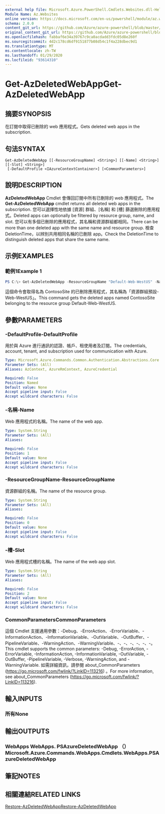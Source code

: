 ```yaml
---
external help file: Microsoft.Azure.PowerShell.Cmdlets.Websites.dll-Help.xml
Module Name: Az.Websites
online version: https://docs.microsoft.com/en-us/powershell/module/az.websites/get-azdeletedwebapp
schema: 2.0.0
content_git_url: https://github.com/Azure/azure-powershell/blob/master/src/Websites/Websites/help/Get-AzDeletedWebApp.md
original_content_git_url: https://github.com/Azure/azure-powershell/blob/master/src/Websites/Websites/help/Get-AzDeletedWebApp.md
ms.openlocfilehash: fabbaf6e34a39767c9ca0acdadd3fdc05d8e260f
ms.sourcegitcommit: 4d2c178cd6df9151877b08d54c1f4a228dbec9d1
ms.translationtype: MT
ms.contentlocale: zh-TW
ms.lasthandoff: 01/29/2020
ms.locfileid: "93614310"
---
```

# <span data-ttu-id="ccb2c-101">Get-AzDeletedWebApp</span><span class="sxs-lookup"><span data-stu-id="ccb2c-101">Get-AzDeletedWebApp</span></span>

## <span data-ttu-id="ccb2c-102">摘要</span><span class="sxs-lookup"><span data-stu-id="ccb2c-102">SYNOPSIS</span></span>
<span data-ttu-id="ccb2c-103">在訂閱中取得已刪除的 web 應用程式。</span><span class="sxs-lookup"><span data-stu-id="ccb2c-103">Gets deleted web apps in the subscription.</span></span>

## <span data-ttu-id="ccb2c-104">句法</span><span class="sxs-lookup"><span data-stu-id="ccb2c-104">SYNTAX</span></span>

```
Get-AzDeletedWebApp [[-ResourceGroupName] <String>] [[-Name] <String>] [[-Slot] <String>]
 [-DefaultProfile <IAzureContextContainer>] [<CommonParameters>]
```

## <span data-ttu-id="ccb2c-105">說明</span><span class="sxs-lookup"><span data-stu-id="ccb2c-105">DESCRIPTION</span></span>
<span data-ttu-id="ccb2c-106">**AzDeletedWebApp** Cmdlet 會傳回訂閱中所有已刪除的 web 應用程式。</span><span class="sxs-lookup"><span data-stu-id="ccb2c-106">The **Get-AzDeletedWebApp** cmdlet returns all deleted web apps in the subscription.</span></span> <span data-ttu-id="ccb2c-107">您可以選擇性地依據 [資源] 群組、[名稱] 和 [槽] 篩選刪除的應用程式。</span><span class="sxs-lookup"><span data-stu-id="ccb2c-107">Deleted apps can optionally be filtered by resource group, name, and slot.</span></span> <span data-ttu-id="ccb2c-108">您可以有多個已刪除的應用程式，其名稱和資源群組都相同。</span><span class="sxs-lookup"><span data-stu-id="ccb2c-108">There can be more than one deleted app with the same name and resource group.</span></span> <span data-ttu-id="ccb2c-109">檢查 DeletionTime，以辨別共用相同名稱的已刪除 app。</span><span class="sxs-lookup"><span data-stu-id="ccb2c-109">Check the DeletionTime to distinguish deleted apps that share the same name.</span></span>

## <span data-ttu-id="ccb2c-110">示例</span><span class="sxs-lookup"><span data-stu-id="ccb2c-110">EXAMPLES</span></span>

### <span data-ttu-id="ccb2c-111">範例1</span><span class="sxs-lookup"><span data-stu-id="ccb2c-111">Example 1</span></span>
```powershell
PS C:\> Get-AzDeletedWebApp -ResourceGroupName "Default-Web-WestUS" -Name "ContosoSite"
```

<span data-ttu-id="ccb2c-112">這個命令會取得名為 ContosoSite 的已刪除應用程式，其名稱為「資源群組預設-Web-WestUS」。</span><span class="sxs-lookup"><span data-stu-id="ccb2c-112">This command gets the deleted apps named ContosoSite belonging to the resource group Default-Web-WestUS.</span></span>

## <span data-ttu-id="ccb2c-113">參數</span><span class="sxs-lookup"><span data-stu-id="ccb2c-113">PARAMETERS</span></span>

### <span data-ttu-id="ccb2c-114">-DefaultProfile</span><span class="sxs-lookup"><span data-stu-id="ccb2c-114">-DefaultProfile</span></span>
<span data-ttu-id="ccb2c-115">用於與 Azure 進行通訊的認證、帳戶、租使用者及訂閱。</span><span class="sxs-lookup"><span data-stu-id="ccb2c-115">The credentials, account, tenant, and subscription used for communication with Azure.</span></span>

```yaml
Type: Microsoft.Azure.Commands.Common.Authentication.Abstractions.Core.IAzureContextContainer
Parameter Sets: (All)
Aliases: AzContext, AzureRmContext, AzureCredential

Required: False
Position: Named
Default value: None
Accept pipeline input: False
Accept wildcard characters: False
```

### <span data-ttu-id="ccb2c-116">-名稱</span><span class="sxs-lookup"><span data-stu-id="ccb2c-116">-Name</span></span>
<span data-ttu-id="ccb2c-117">Web 應用程式的名稱。</span><span class="sxs-lookup"><span data-stu-id="ccb2c-117">The name of the web app.</span></span>

```yaml
Type: System.String
Parameter Sets: (All)
Aliases:

Required: False
Position: 1
Default value: None
Accept pipeline input: False
Accept wildcard characters: False
```

### <span data-ttu-id="ccb2c-118">-ResourceGroupName</span><span class="sxs-lookup"><span data-stu-id="ccb2c-118">-ResourceGroupName</span></span>
<span data-ttu-id="ccb2c-119">資源群組的名稱。</span><span class="sxs-lookup"><span data-stu-id="ccb2c-119">The name of the resource group.</span></span>

```yaml
Type: System.String
Parameter Sets: (All)
Aliases:

Required: False
Position: 0
Default value: None
Accept pipeline input: False
Accept wildcard characters: False
```

### <span data-ttu-id="ccb2c-120">-槽</span><span class="sxs-lookup"><span data-stu-id="ccb2c-120">-Slot</span></span>
<span data-ttu-id="ccb2c-121">Web 應用程式槽的名稱。</span><span class="sxs-lookup"><span data-stu-id="ccb2c-121">The name of the web app slot.</span></span>

```yaml
Type: System.String
Parameter Sets: (All)
Aliases:

Required: False
Position: 2
Default value: None
Accept pipeline input: False
Accept wildcard characters: False
```

### <span data-ttu-id="ccb2c-122">CommonParameters</span><span class="sxs-lookup"><span data-stu-id="ccb2c-122">CommonParameters</span></span>
<span data-ttu-id="ccb2c-123">這個 Cmdlet 支援通用參數：-Debug、-ErrorAction、-ErrorVariable、-InformationAction、-InformationVariable、-OutVariable、-OutBuffer、-PipelineVariable、-WarningAction、-WarningVariable、-、-、-、-、-、-。</span><span class="sxs-lookup"><span data-stu-id="ccb2c-123">This cmdlet supports the common parameters: -Debug, -ErrorAction, -ErrorVariable, -InformationAction, -InformationVariable, -OutVariable, -OutBuffer, -PipelineVariable, -Verbose, -WarningAction, and -WarningVariable.</span></span> <span data-ttu-id="ccb2c-124">如需詳細資訊，請參閱 about_CommonParameters (https://go.microsoft.com/fwlink/?LinkID=113216) 。</span><span class="sxs-lookup"><span data-stu-id="ccb2c-124">For more information, see about_CommonParameters (https://go.microsoft.com/fwlink/?LinkID=113216).</span></span>

## <span data-ttu-id="ccb2c-125">輸入</span><span class="sxs-lookup"><span data-stu-id="ccb2c-125">INPUTS</span></span>

### <span data-ttu-id="ccb2c-126">所有</span><span class="sxs-lookup"><span data-stu-id="ccb2c-126">None</span></span>

## <span data-ttu-id="ccb2c-127">輸出</span><span class="sxs-lookup"><span data-stu-id="ccb2c-127">OUTPUTS</span></span>

### <span data-ttu-id="ccb2c-128">WebApps WebApps. PSAzureDeletedWebApp （）</span><span class="sxs-lookup"><span data-stu-id="ccb2c-128">Microsoft.Azure.Commands.WebApps.Cmdlets.WebApps.PSAzureDeletedWebApp</span></span>

## <span data-ttu-id="ccb2c-129">筆記</span><span class="sxs-lookup"><span data-stu-id="ccb2c-129">NOTES</span></span>

## <span data-ttu-id="ccb2c-130">相關連結</span><span class="sxs-lookup"><span data-stu-id="ccb2c-130">RELATED LINKS</span></span>

[<span data-ttu-id="ccb2c-131">Restore-AzDeletedWebApp</span><span class="sxs-lookup"><span data-stu-id="ccb2c-131">Restore-AzDeletedWebApp</span></span>](./Restore-AzDeletedWebApp.md)